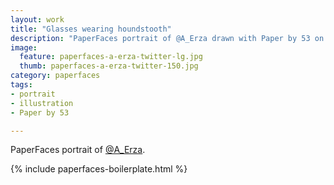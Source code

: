 ```yaml
---
layout: work
title: "Glasses wearing houndstooth"
description: "PaperFaces portrait of @A_Erza drawn with Paper by 53 on an iPad."
image: 
  feature: paperfaces-a-erza-twitter-lg.jpg
  thumb: paperfaces-a-erza-twitter-150.jpg
category: paperfaces
tags: 
- portrait
- illustration
- Paper by 53

---
```


PaperFaces portrait of [@A_Erza](http://twitter.com/A_Erza).

{% include paperfaces-boilerplate.html %}